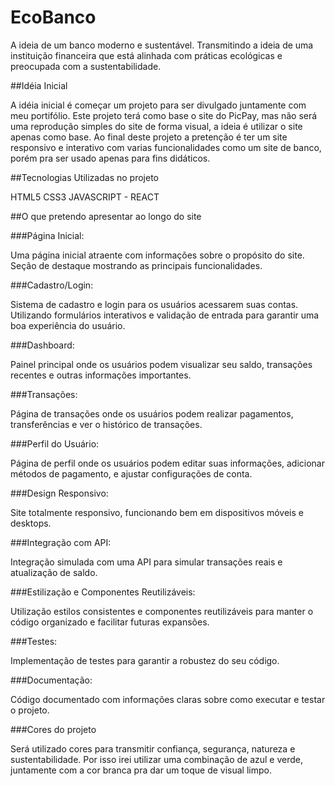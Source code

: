 # EcoBanco

A ideia de um banco moderno e sustentável. Transmitindo a ideia de uma instituição financeira que está alinhada com práticas ecológicas e preocupada com a sustentabilidade.

##Idéia Inicial

A idéia inicial é começar um projeto para ser divulgado juntamente com meu portifólio.
Este projeto terá como base o site do PicPay, mas não será uma reprodução simples do site de forma visual, a ideia é utilizar o site apenas como base.
Ao final deste projeto a pretenção é ter um site responsivo e interativo com varias funcionalidades como um site de banco, porém pra ser usado apenas para fins didáticos.

##Tecnologias Utilizadas no projeto

HTML5
CSS3
JAVASCRIPT - REACT


##O que pretendo apresentar ao longo do site

###Página Inicial:

Uma página inicial atraente com informações sobre o propósito do site.
Seção de destaque mostrando as principais funcionalidades.

###Cadastro/Login:

Sistema de cadastro e login para os usuários acessarem suas contas.
Utilizando formulários interativos e validação de entrada para garantir uma boa experiência do usuário.

###Dashboard:

Painel principal onde os usuários podem visualizar seu saldo, transações recentes e outras informações importantes.

###Transações:

Página de transações onde os usuários podem realizar pagamentos, transferências e ver o histórico de transações.

###Perfil do Usuário:

Página de perfil onde os usuários podem editar suas informações, adicionar métodos de pagamento, e ajustar configurações de conta.

###Design Responsivo:

Site totalmente responsivo, funcionando bem em dispositivos móveis e desktops.

###Integração com API:

Integração simulada com uma API para simular transações reais e atualização de saldo.

###Estilização e Componentes Reutilizáveis:

Utilização estilos consistentes e componentes reutilizáveis para manter o código organizado e facilitar futuras expansões.

###Testes:

Implementação de testes para garantir a robustez do seu código.

###Documentação:

Código documentado com informações claras sobre como executar e testar o projeto.


###Cores do projeto

Será utilizado cores para transmitir confiança, segurança, natureza e sustentabilidade. Por isso irei utilizar uma combinação de azul e verde, juntamente com a cor branca pra dar um toque de visual limpo.
